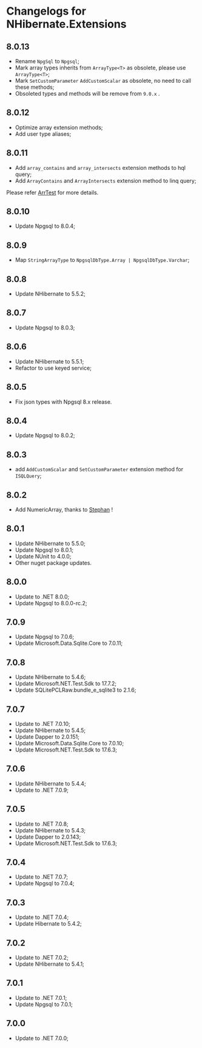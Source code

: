 # Changelogs for NHibernate.Extensions

## 8.0.13

- Rename `NpgSql` to `Npgsql`;
- Mark array types inherits from `ArrayType<T>` as obsolete, please use `ArrayType<T>`;
- Mark `SetCustomParameter` `AddCustomScalar` as obsolete, no need to call these methods;
- Obsoleted types and methods will be remove from `9.0.x` .

## 8.0.12

- Optimize array extension methods;
- Add user type aliases;

## 8.0.11

- Add `array_contains` and `array_intersects` extension methods to hql query;
- Add `ArrayContains` and `ArrayIntersects` extension method to linq query;

Please refer [ArrTest](https://github.com/beginor/nhibernate-extensions/blob/master/test/NHibernate.Extensions.UnitTest/ArrTest.cs) for more details.

## 8.0.10

- Update Npgsql to 8.0.4;

## 8.0.9

- Map `StringArrayType` to `NpgsqlDbType.Array | NpgsqlDbType.Varchar`;

## 8.0.8

- Update NHibernate to 5.5.2;

## 8.0.7

- Update Npgsql to 8.0.3;

## 8.0.6

- Update NHibernate to 5.5.1;
- Refactor to use keyed service;

## 8.0.5

- Fix json types with Npgsql 8.x release.

## 8.0.4

- Update Npgsql to 8.0.2;

## 8.0.3

- add `AddCustomScalar` and `SetCustomParameter` extension method for `ISQLQuery`;

## 8.0.2

- Add NumericArray, thanks to [Stephan](https://github.com/stephanstapel) !

## 8.0.1

- Update NHibernate to 5.5.0;
- Update Npgsql to 8.0.1;
- Update NUnit to 4.0.0;
- Other nuget package updates.

## 8.0.0

- Update to .NET 8.0.0;
- Update Npgsql to 8.0.0-rc.2;

## 7.0.9

- Update Npgsql to 7.0.6;
- Update Microsoft.Data.Sqlite.Core to 7.0.11;

## 7.0.8

- Update NHibernate to 5.4.6;
- Update Microsoft.NET.Test.Sdk to 17.7.2;
- Update SQLitePCLRaw.bundle_e_sqlite3 to 2.1.6;

## 7.0.7

- Update to .NET 7.0.10;
- Update NHibernate to 5.4.5;
- Update Dapper to 2.0.151;
- Update Microsoft.Data.Sqlite.Core to 7.0.10;
- Update Microsoft.NET.Test.Sdk to 17.6.3;

## 7.0.6

- Update NHibernate to 5.4.4;
- Update to .NET 7.0.9;

## 7.0.5

- Update to .NET 7.0.8;
- Update NHibernate to 5.4.3;
- Update Dapper to 2.0.143;
- Update Microsoft.NET.Test.Sdk to 17.6.3;

## 7.0.4

- Update to .NET 7.0.7;
- Update Npgsql to 7.0.4;

## 7.0.3

- Update to .NET 7.0.4;
- Update Hibernate to 5.4.2;

## 7.0.2

- Update to .NET 7.0.2;
- Update NHibernate to 5.4.1;

## 7.0.1

- Update to .NET 7.0.1;
- Update Npgsql to 7.0.1;

## 7.0.0

- Update to .NET 7.0.0;
